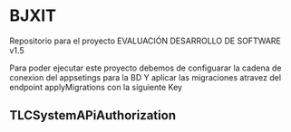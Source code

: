 # BJXIT
Repositorio para el proyecto EVALUACIÓN DESARROLLO
DE SOFTWARE v1.5

Para poder ejecutar este proyecto debemos de configuarar la cadena de conexion del appsetings para la BD 
Y aplicar las migraciones atravez del endpoint applyMigrations con la siguiente Key

## TLCSystemAPiAuthorization
